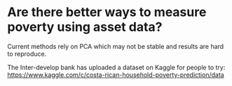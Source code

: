 # Are there better ways to measure poverty using asset data?

Current methods rely on PCA which may not be stable and results
are hard to reproduce.

The Inter-develop bank has uploaded a dataset on Kaggle for
people to try:
https://www.kaggle.com/c/costa-rican-household-poverty-prediction/data


